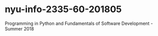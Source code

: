 # nyu-info-2335-60-201805
Programming in Python and Fundamentals of Software Development - Summer 2018
